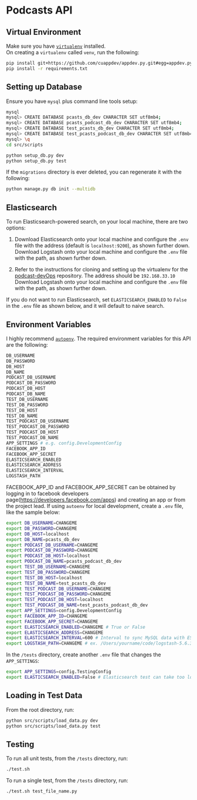 # Podcasts API

## Virtual Environment

Make sure you have [`virtualenv`](https://virtualenv.pypa.io/en/stable/) installed.  
On creating a `virtualenv` called `venv`, run the following:

````bash
pip install git+https://github.com/cuappdev/appdev.py.git#egg=appdev.py
pip install -r requirements.txt
````

## Setting up Database

Ensure you have `mysql` plus command line tools setup:

````bash
mysql
mysql> CREATE DATABASE pcasts_db_dev CHARACTER SET utf8mb4;
mysql> CREATE DATABASE pcasts_podcast_db_dev CHARACTER SET utf8mb4;
mysql> CREATE DATABASE test_pcasts_db_dev CHARACTER SET utf8mb4;
mysql> CREATE DATABASE test_pcasts_podcast_db_dev CHARACTER SET utf8mb4;
mysql> \q
cd src/scripts

python setup_db.py dev
python setup_db.py test
````

If the `migrations` directory is ever deleted, you can regenerate it with the following:

````bash
python manage.py db init --multidb
````

## Elasticsearch
To run Elasticsearch-powered search, on your local machine, there are two options:

1) Download Elasticsearch onto your local machine and configure the `.env` file with the address (default is `localhost:9200`), as shown further down.
Download Logstash onto your local machine and configure the `.env` file with the path, as shown further down.

2) Refer to the instructions for
cloning and setting up the virtualenv for the [podcast-devOps](https://github.com/cuappdev/devOps) repository. The address should be `192.168.33.10`
Download Logstash onto your local machine and configure the `.env` file with the path, as shown further down.

If you do not want to run Elasticsearch, set `ELASTICSEARCH_ENABLED` to `False` in the
`.env` file as shown below, and it will default to naive search.

## Environment Variables

I highly recommend [`autoenv`](https://github.com/kennethreitz/autoenv).
The required environment variables for this API are the following:

````bash
DB_USERNAME
DB_PASSWORD
DB_HOST
DB_NAME
PODCAST_DB_USERNAME
PODCAST_DB_PASSWORD
PODCAST_DB_HOST
PODCAST_DB_NAME
TEST_DB_USERNAME
TEST_DB_PASSWORD
TEST_DB_HOST
TEST_DB_NAME
TEST_PODCAST_DB_USERNAME
TEST_PODCAST_DB_PASSWORD
TEST_PODCAST_DB_HOST
TEST_PODCAST_DB_NAME
APP_SETTINGS # e.g. config.DevelopmentConfig
FACEBOOK_APP_ID
FACEBOOK_APP_SECRET
ELASTICSEARCH_ENABLED
ELASTICSEARCH_ADDRESS
ELASTICSEARCH_INTERVAL
LOGSTASH_PATH
````

FACEBOOK_APP_ID and FACEBOOK_APP_SECRET can be obtained by logging in to
facebook developers page(https://developers.facebook.com/apps) and creating an
app or from the project lead.
If using `autoenv` for local development, create a `.env` file, like the sample below:
````bash
export DB_USERNAME=CHANGEME
export DB_PASSWORD=CHANGEME
export DB_HOST=localhost
export DB_NAME=pcasts_db_dev
export PODCAST_DB_USERNAME=CHANGEME
export PODCAST_DB_PASSWORD=CHANGEME
export PODCAST_DB_HOST=localhost
export PODCAST_DB_NAME=pcasts_podcast_db_dev
export TEST_DB_USERNAME=CHANGEME
export TEST_DB_PASSWORD=CHANGEME
export TEST_DB_HOST=localhost
export TEST_DB_NAME=test_pcasts_db_dev
export TEST_PODCAST_DB_USERNAME=CHANGEME
export TEST_PODCAST_DB_PASSWORD=CHANGEME
export TEST_PODCAST_DB_HOST=localhost
export TEST_PODCAST_DB_NAME=test_pcasts_podcast_db_dev
export APP_SETTINGS=config.DevelopmentConfig
export FACEBOOK_APP_ID=CHANGEME
export FACEBOOK_APP_SECRET=CHANGEME
export ELASTICSEARCH_ENABLED=CHANGEME # True or False
export ELASTICSEARCH_ADDRESS=CHANGEME
export ELASTICSEARCH_INTERVAL=600 # Interval to sync MySQL data with ES (sec)
export LOGSTASH_PATH=CHANGEME # ex. /Users/yourname/code/logstash-5.6.3
````


In the `/tests` directory, create another `.env` file that changes the `APP_SETTINGS`:
````bash
export APP_SETTINGS=config.TestingConfig
export ELASTICSEARCH_ENABLED=False # Elasticsearch test can take too long
````
## Loading in Test Data
From the root directory, run:
````bash
python src/scripts/load_data.py dev
python src/scripts/load_data.py test
````

## Testing
To run all unit tests, from the `/tests` directory, run:
````bash
./test.sh
````

To run a single test, from the `/tests` directory, run:
````
./test.sh test_file_name.py
````

